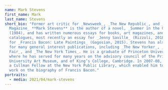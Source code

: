 ```yaml
---
name: Mark Stevens
first_name: Mark
last_name: Stevens
short_bio: "Former art critic for _Newsweek_, _The New Republic_, and _New York
  Magazine_ **Mark Stevens** is the author of a novel, _Summer in the City_
  (1984), and has written numerous essays for books, art magazines, and
  catalogues, most recently an essay for _Jenny Saville_ (Rizzoli, 2018) and one
  for _Francis Bacon: Late Paintings_ (Gagosian, 2015). Stevens has also written
  for many general interest publications, including _The New Yorker_, _Vanity
  Fair_, and _The New York Times_. He is a graduate of Princeton University,
  where he has served for many years on the advisory council of the Princeton
  University Art Museum, and of King’s College, Cambridge. In 2007-08, Mark was
  a Cullman Fellow at the New York Public Library, which enabled him to begin
  work on the biography of Francis Bacon."
portraits:
  - media: 2021/04/mark-stevens
---
```

